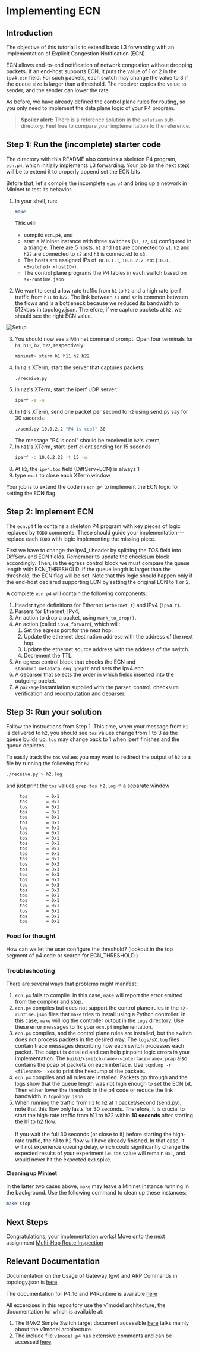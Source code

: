 
[comment]: # (SPDX-License-Identifier:  Apache-2.0)

# Implementing ECN

## Introduction

The objective of this tutorial is to extend basic L3 forwarding with
an implementation of Explicit Congestion Notification (ECN).

ECN allows end-to-end notification of network congestion without
dropping packets.  If an end-host supports ECN, it puts the value of 1
or 2 in the `ipv4.ecn` field.  For such packets, each switch may
change the value to 3 if the queue size is larger than a threshold.
The receiver copies the value to sender, and the sender can lower the
rate.

As before, we have already defined the control plane rules for
routing, so you only need to implement the data plane logic of your P4
program.

> **Spoiler alert:** There is a reference solution in the `solution`
> sub-directory. Feel free to compare your implementation to the reference.

## Step 1: Run the (incomplete) starter code

The directory with this README also contains a skeleton P4 program,
`ecn.p4`, which initially implements L3 forwarding. Your job (in the
next step) will be to extend it to properly append set the ECN bits

Before that, let's compile the incomplete `ecn.p4` and bring up a
network in Mininet to test its behavior.

1. In your shell, run:
   ```bash
   make
   ```
   This will:
   * compile `ecn.p4`, and
   * start a Mininet instance with three switches (`s1`, `s2`, `s3`) configured
     in a triangle. There are 5 hosts. `h1` and `h11` are connected to `s1`.
     `h2` and `h22` are connected to `s2` and `h3` is connected to `s3`.
   * The hosts are assigned IPs of `10.0.1.1`, `10.0.2.2`, etc
     (`10.0.<Switchid>.<hostID>`).
   * The control plane programs the P4 tables in each switch based on
     `sx-runtime.json`

2. We want to send a low rate traffic from `h1` to `h2` and a high
rate iperf traffic from `h11` to `h22`.  The link between `s1` and
`s2` is common between the flows and is a bottleneck because we
reduced its bandwidth to 512kbps in topology.json.  Therefore, if we
capture packets at `h2`, we should see the right ECN value.

![Setup](setup.png)

3. You should now see a Mininet command prompt. Open four terminals
for `h1`, `h11`, `h2`, `h22`, respectively:
   ```bash
   mininet> xterm h1 h11 h2 h22
   ```
3. In `h2`'s XTerm, start the server that captures packets:
   ```bash
   ./receive.py
   ```
4. in `h22`'s XTerm, start the iperf UDP server:
   ```bash
   iperf -s -u
   ```
5. In `h1`'s XTerm, send one packet per second to `h2` using send.py
say for 30 seconds:
   ```bash
   ./send.py 10.0.2.2 "P4 is cool" 30
   ```
   The message "P4 is cool" should be received in `h2`'s xterm,
6. In `h11`'s XTerm, start iperf client sending for 15 seconds
   ```bash
   iperf -c 10.0.2.22 -t 15 -u
   ```
7. At `h2`, the `ipv4.tos` field (DiffServ+ECN) is always 1
8. type `exit` to close each XTerm window

Your job is to extend the code in `ecn.p4` to implement the ECN logic
for setting the ECN flag.

## Step 2: Implement ECN

The `ecn.p4` file contains a skeleton P4 program with key pieces of
logic replaced by `TODO` comments.  These should guide your
implementation---replace each `TODO` with logic implementing the
missing piece.

First we have to change the ipv4_t header by splitting the TOS field
into DiffServ and ECN fields.  Remember to update the checksum block
accordingly.  Then, in the egress control block we must compare the
queue length with ECN_THRESHOLD. If the queue length is larger than
the threshold, the ECN flag will be set.  Note that this logic should
happen only if the end-host declared supporting ECN by setting the
original ECN to 1 or 2.

A complete `ecn.p4` will contain the following components:

1. Header type definitions for Ethernet (`ethernet_t`) and IPv4 (`ipv4_t`).
2. Parsers for Ethernet, IPv4,
3. An action to drop a packet, using `mark_to_drop()`.
4. An action (called `ipv4_forward`), which will:
	1. Set the egress port for the next hop.
	2. Update the ethernet destination address with the address of
           the next hop.
	3. Update the ethernet source address with the address of the switch.
	4. Decrement the TTL.
5. An egress control block that checks the ECN and
`standard_metadata.enq_qdepth` and sets the ipv4.ecn.
6. A deparser that selects the order in which fields inserted into the outgoing
   packet.
7. A `package` instantiation supplied with the parser, control,
  checksum verification and recomputation and deparser.

## Step 3: Run your solution

Follow the instructions from Step 1. This time, when your message from
`h1` is delivered to `h2`, you should see `tos` values change from 1
to 3 as the queue builds up.  `tos` may change back to 1 when iperf
finishes and the queue depletes.

To easily track the `tos` values you may want to redirect the output
of `h2` to a file by running the following for `h2`
   ```bash
   ./receive.py > h2.log
   ```
and just print the `tos` values `grep tos h2.log` in a separate window
```
     tos       = 0x1
     tos       = 0x1
     tos       = 0x1
     tos       = 0x1
     tos       = 0x1
     tos       = 0x1
     tos       = 0x1
     tos       = 0x1
     tos       = 0x1
     tos       = 0x1
     tos       = 0x1
     tos       = 0x1
     tos       = 0x1
     tos       = 0x3
     tos       = 0x3
     tos       = 0x3
     tos       = 0x3
     tos       = 0x3
     tos       = 0x3
     tos       = 0x1
     tos       = 0x1
     tos       = 0x1
     tos       = 0x1
     tos       = 0x1
     tos       = 0x1
```

### Food for thought

How can we let the user configure the threshold? (lookout in the top segment of p4 code or search for ECN_THRESHOLD )

### Troubleshooting

There are several ways that problems might manifest:

1. `ecn.p4` fails to compile.  In this case, `make` will report the
   error emitted from the compiler and stop.
2. `ecn.p4` compiles but does not support the control plane rules in
   the `sX-runtime.json` files that `make` tries to install using
   a Python controller. In this case, `make` will log the controller output
   in the `logs` directory. Use these error messages to fix your `ecn.p4`
   implementation.
3. `ecn.p4` compiles, and the control plane rules are installed, but
   the switch does not process packets in the desired way.  The
   `logs/sX.log` files contain trace messages
   describing how each switch processes each packet.  The output is
   detailed and can help pinpoint logic errors in your implementation.
   The `build/<switch-name>-<interface-name>.pcap` also contains the
   pcap of packets on each interface. Use `tcpdump -r <filename> -xxx`
   to print the hexdump of the packets.
4. `ecn.p4` compiles and all rules are installed. Packets go through
   and the logs show that the queue length was not high enough to set
   the ECN bit.  Then either lower the threshold in the p4 code or
   reduce the link bandwidth in `topology.json`
5. When running the traffic from `h1` to `h2` at 1 packet/second (send.py), note that this flow only lasts for 30 seconds. Therefore, it is crucial to start the high-rate traffic from h11 to 
   h22 within **10 seconds** after starting the h1 to h2 flow.<br>  
   If you wait the full 30 seconds (or close to it) before starting the high-rate traffic, the h1 to h2 flow will have already finished. In that case, it will not experience queuing delay, which    could significantly change the expected results of your experiment i.e. tos value will remain `0x1`, and would never hit the expected `0x3` spike.

#### Cleaning up Mininet

In the latter two cases above, `make` may leave a Mininet instance
running in the background.  Use the following command to clean up
these instances:

```bash
make stop
```

## Next Steps

Congratulations, your implementation works! Move onto the next assignment
[Multi-Hop Route Inspection](../mri)

## Relevant Documentation

Documentation on the Usage of Gateway (gw) and ARP Commands in topology.json is [here](https://github.com/p4lang/tutorials/tree/master/exercises/basic#the-use-of-gateway-gw-and-arp-commands-in-topologyjson)

The documentation for P4_16 and P4Runtime is available [here](https://p4.org/specs/)

All excercises in this repository use the v1model architecture, the documentation for which is available at:
1. The BMv2 Simple Switch target document accessible [here](https://github.com/p4lang/behavioral-model/blob/master/docs/simple_switch.md) talks mainly about the v1model architecture.
2. The include file `v1model.p4` has extensive comments and can be accessed [here](https://github.com/p4lang/p4c/blob/master/p4include/v1model.p4).
